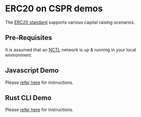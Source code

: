 ERC20 on CSPR demos
===============

The [ERC20 standard](https://eips.ethereum.org/EIPS/eip-20) supports various capital raising scenarios.  

Pre-Requisites 
--------------------------------------

It is assumed that an [NCTL](https://github.com/casper-network/casper-node/tree/master/utils/nctl) network is up & running in your local environment.

Javascript Demo 
--------------------------------------

Please [refer here](js/README.md) for instructions.

Rust CLI Demo 
--------------------------------------

Please [refer here](rs.sh/README.md) for instructions.
